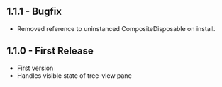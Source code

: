 
## 1.1.1 - Bugfix
* Removed reference to uninstanced CompositeDisposable on install.

## 1.1.0 - First Release
* First version
* Handles visible state of tree-view pane
